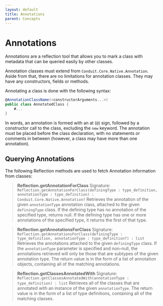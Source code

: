 ```yaml
---
layout: default
title: Annotations
parent: Concepts
---
```

# Annotations

Annotations are a reflection tool that allows you to mark a class with metadata that can be queried easily by other classes.

Annotation classes must extend from `Conduit.Core.Native.Annotation`. Aside from that, there are no limitations for annotation classes. They may have any constructors, fields or methods.

Annotating a class is done with the following syntax:
```csharp
@AnnotationClassName(<constructorArguments...>)
public class AnnotatedClass {
    #...
}
```
In words, an annotation is formed with an at (`@`) sign, followed by a constructor call to the class, excluding the `new` keyword. The annotation must be placed before the class declaration, with no statements or comments in between (however, a class may have more than one annotation).


## Querying Annotations

The following Reflection methods are used to fetch Annotation information from classes:


> **Reflection.getAnnotationForClass**
> Signature: `Reflection.getAnnotationForClass(definingType : type_definition, annotationType : type_definition) : Conduit.Core.Native.Annotation?`
> Retrieves the annotation of the given `annotationType` annotation class, attached to the given `definingType` class. If the defining type has no annotation of the specified type, returns null. If the defining type has one or more annotations of the specified type, it returns the first of that type.

> **Reflection.getAnnotationsForClass**
> Signature: `Reflection.getAnnotationsForClass(definingType : type_definition, annotationType : type_definition?) : list`
> Retrieves the annotations attached to the given `definingType` class. If the `annotationType` parameter is specified and non-null, the annotations retrieved will only be those that are subtypes of the given annotation type. The return value is in the form of a list of annotation objects, containing all of the matching annotations.

> **Reflection.getClassesAnnotatedWith**
> Signature: `Reflection.getClassesAnnotatedWith(annotationType : type_definition) : list`
> Retrieves all of the classes that are annotated with an instance of the given `annotationType`. The return value is in the form of a list of type definitions, containing all of the matching classes.
